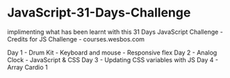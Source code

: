 # JavaScript-31-Days-Challenge

implimenting what has been learnt with this 31 Days JavaScript Challenge - Credits for JS Challenge - courses.wesbos.com

Day 1 - Drum Kit - Keyboard and mouse - Responsive flex
Day 2 - Analog Clock - JavaScript & CSS
Day 3 - Updating CSS variables with JS
Day 4 - Array Cardio 1
